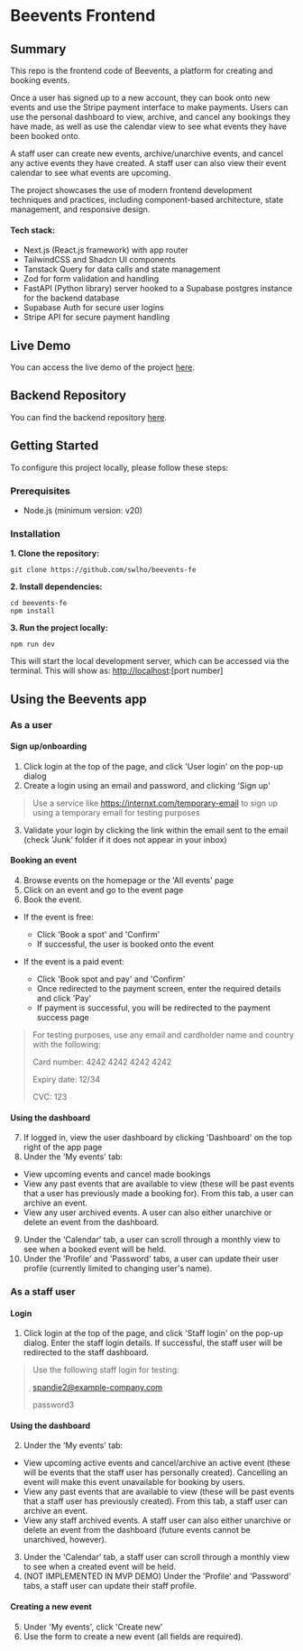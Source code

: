 # Beevents Frontend

## Summary

This repo is the frontend code of Beevents, a platform for creating and booking events.

Once a user has signed up to a new account, they can book onto new events and use the Stripe payment interface to make payments.  Users can use the personal dashboard to view, archive, and cancel any bookings they have made, as well as use the calendar view to see what events they have been booked onto.

A staff user can create new events, archive/unarchive events, and cancel any active events they have created.  A staff user can also view their event calendar to see what events are upcoming.

The project showcases the use of modern frontend development techniques and practices, including component-based architecture, state management, and responsive design.

#### Tech stack:

* Next.js (React.js framework) with app router
* TailwindCSS and Shadcn UI components
* Tanstack Query for data calls and state management
* Zod for form validation and handling
* FastAPI (Python library) server hooked to a Supabase postgres instance for the backend database
* Supabase Auth for secure user logins
* Stripe API for secure payment handling

## Live Demo

You can access the live demo of the project [here](https://beevents.vercel.app/).

## Backend Repository

You can find the backend repository [here](https://github.com/swlho/beevents-be).

## Getting Started

To configure this project locally, please follow these steps:

### Prerequisites

* Node.js (minimum version: v20)

### Installation

**1. Clone the repository:**

```
git clone https://github.com/swlho/beevents-fe
```

**2. Install dependencies:**

```
cd beevents-fe
npm install
```

**3. Run the project locally:**

```
npm run dev
```

This will start the local development server, which can be accessed via the terminal. This will show as: <http://localhost>:[port number]

## Using the Beevents app

### As a user

#### Sign up/onboarding

1. Click login at the top of the page, and click 'User login' on the pop-up dialog
2. Create a login using an email and password, and clicking 'Sign up'

> Use a service like <https://internxt.com/temporary-email> to sign up using a temporary email for testing purposes

3. Validate your login by clicking the link within the email sent to the email (check 'Junk' folder if it does not appear in your inbox)

#### Booking an event

4. Browse events on the homepage or the 'All events' page
5. Click on an event and go to the event page
6. Book the event.

* If the event is free:
  * Click 'Book a spot' and 'Confirm'
  * If successful, the user is booked onto the event

* If the event is a paid event:
  * Click 'Book spot and pay' and 'Confirm'
  * Once redirected to the payment screen, enter the required details and click 'Pay'
  * If payment is successful, you will be redirected to the payment success page

> For testing purposes, use any email and cardholder name and country with the following:
>
> Card number: 4242 4242 4242 4242
>
> Expiry date: 12/34
>
> CVC: 123

#### Using the dashboard

7. If logged in, view the user dashboard by clicking 'Dashboard' on the top right of the app page
8. Under the 'My events' tab:

- View upcoming events and cancel made bookings
- View any past events that are available to view (these will be past events that a user has previously made a booking for).  From this tab, a user can archive an event.
- View any user archived events.  A user can also either unarchive or delete an event from the dashboard.

9. Under the 'Calendar' tab, a user can scroll through a monthly view to see when a booked event will be held.
10.  Under the 'Profile' and 'Password' tabs, a user can update their user profile (currently limited to changing user's name).

### As a staff user

#### Login

1. Click login at the top of the page, and click 'Staff login' on the pop-up dialog.  Enter the staff login details.  If successful, the staff user will be redirected to the staff dashboard.

> Use the following staff login for testing:
>
> spandie2@example-company.com
>
> password3

#### Using the dashboard

2. Under the 'My events' tab:

- View upcoming active events and cancel/archive an active event (these will be events that the staff user has personally created).  Cancelling an event will make this event unavailable for booking by users.
- View any past events that are available to view (these will be past events that a staff user has previously created).  From this tab, a staff user can archive an event.
- View any staff archived events.  A staff user can also either unarchive or delete an event from the dashboard (future events cannot be unarchived, however).

3. Under the 'Calendar' tab, a staff user can scroll through a monthly view to see when a created event will be held.
4.  (NOT IMPLEMENTED IN MVP DEMO) Under the 'Profile' and 'Password' tabs, a staff user can update their staff profile.

#### Creating a new event
5. Under 'My events', click 'Create new'
6. Use the form to create a new event (all fields are required).
